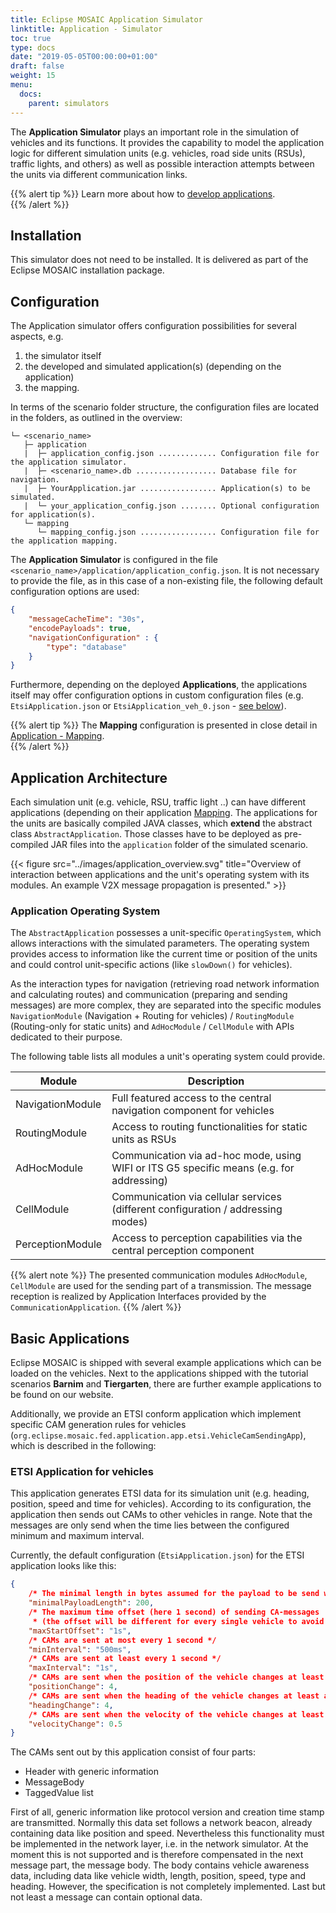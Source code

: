 ```yaml
---
title: Eclipse MOSAIC Application Simulator
linktitle: Application - Simulator
toc: true
type: docs
date: "2019-05-05T00:00:00+01:00"
draft: false
weight: 15
menu:
  docs:
    parent: simulators
---
```


The **Application Simulator** plays an important role in the simulation of vehicles and its functions. It provides the capability 
to model the application logic for different simulation units (e.g. vehicles, road side units (RSUs), traffic lights, and others) 
as well as possible interaction attempts between the units via different communication links.

{{% alert tip %}}
Learn more about how to [develop applications](/docs/develop_applications/).  
{{% /alert %}}

## Installation

This simulator does not need to be installed. It is delivered as part of the Eclipse MOSAIC installation package.

## Configuration

The Application simulator offers configuration possibilities for several aspects, e.g.
1. the simulator itself
1. the developed and simulated application(s) (depending on the application)
1. the mapping.

In terms of the scenario folder structure, the configuration files are located in the folders, as outlined in the overview:

```plaintext
└─ <scenario_name>
   ├─ application
   |  ├─ application_config.json ............. Configuration file for the application simulator.
   |  ├─ <scenario_name>.db .................. Database file for navigation.
   |  ├─ YourApplication.jar ................. Application(s) to be simulated.
   |  └─ your_application_config.json ........ Optional configuration for application(s).
   └─ mapping
      └─ mapping_config.json ................. Configuration file for the application mapping.
```

The **Application Simulator** is configured in the file `<scenario_name>/application/application_config.json`.
It is not necessary to provide the file, as in this case of a non-existing file, the following default configuration options are used:

```json
{
    "messageCacheTime": "30s",
    "encodePayloads": true,
    "navigationConfiguration" : {
        "type": "database"
    }
}
```

Furthermore, depending on the deployed **Applications**, the applications itself may offer configuration options 
in custom configuration files (e.g. `EtsiApplication.json` or `EtsiApplication_veh_0.json` - [see below](#etsi-application-for-vehicles)).

{{% alert tip %}}
The **Mapping** configuration is presented in close detail in [Application - Mapping](/docs/simulators/application_mapping).  
{{% /alert %}}


## Application Architecture

Each simulation unit (e.g. vehicle, RSU, traffic light ..) can have different applications (depending on their application
[Mapping](docs/simulators/application_mapping). The applications
for the units are basically compiled JAVA classes, which **extend** the abstract class `AbstractApplication`. Those
classes have to be deployed as pre-compiled JAR files into the `application` folder of the simulated scenario.

{{< figure src="../images/application_overview.svg" title="Overview of interaction between applications and the unit's operating system with its modules. An example V2X message propagation is presented." >}}

### Application Operating System
The `AbstractApplication` possesses a unit-specific `OperatingSystem`, which allows interactions with the simulated parameters.
The operating system provides access to information like the current time or position of the units and could control unit-specific
actions (like `slowDown()` for vehicles).

As the interaction types for navigation (retrieving road network information and calculating routes) and communication (preparing and
sending messages) are more complex, they are separated into the specific modules `NavigationModule` (Navigation + Routing for
vehicles) / `RoutingModule` (Routing-only for static units) and `AdHocModule` / `CellModule` with APIs dedicated to their purpose.

The following table lists all modules a unit's operating system could provide.

| Module           | Description                                                                              |
|------------------|------------------------------------------------------------------------------------------|
| NavigationModule | Full featured access to the central navigation component for vehicles                    |
| RoutingModule    | Access to routing functionalities for static units as RSUs                               |
| AdHocModule      | Communication via ad-hoc mode, using WIFI or ITS G5 specific means (e.g. for addressing) |
| CellModule       | Communication via cellular services (different configuration / addressing modes)         |
| PerceptionModule | Access to perception capabilities via the central perception component                   |

{{% alert note %}}
The presented communication modules `AdHocModule`, `CellModule` are used for the sending part of a transmission. The message
reception is realized by Application Interfaces provided by the `CommunicationApplication`.
{{% /alert %}}


## Basic Applications

Eclipse MOSAIC is shipped with several example applications which can be loaded on the vehicles. Next to the applications shipped with
the tutorial scenarios **Barnim** and **Tiergarten**, there are further example applications to be found on our website.

Additionally, we provide an ETSI conform application which implement specific CAM generation rules for vehicles 
(`org.eclipse.mosaic.fed.application.app.etsi.VehicleCamSendingApp`), which is described in the following:

### ETSI Application for vehicles
This application generates ETSI data for its simulation unit (e.g. heading, position, speed and time for
vehicles). According to its configuration, the application then sends out CAMs to other vehicles in range.
Note that the messages are only send when the time lies between the configured minimum and maximum
interval.

Currently, the default configuration (`EtsiApplication.json`) for the ETSI application looks like this:

```json
{
    /* The minimal length in bytes assumed for the payload to be send with each CAM. */
    "minimalPayloadLength": 200,
    /* The maximum time offset (here 1 second) of sending CA-messages 
     * (the offset will be different for every single vehicle to avoid interference) */
    "maxStartOffset": "1s",  
    /* CAMs are sent at most every 1 second */
    "minInterval": "500ms",
    /* CAMs are sent at least every 1 second */
    "maxInterval": "1s",
    /* CAMs are sent when the position of the vehicle changes at least about 4 meters */
    "positionChange": 4,
    /* CAMs are sent when the heading of the vehicle changes at least about 4 degrees */
    "headingChange": 4,
    /* CAMs are sent when the velocity of the vehicle changes at least about 0.5 m/s */
    "velocityChange": 0.5
}
```
The CAMs sent out by this application consist of four parts:

* Header with generic information
* MessageBody
* TaggedValue list

First of all, generic information like protocol version and creation time stamp are transmitted. Normally
this data set follows a network beacon, already containing data like position and speed. Nevertheless
this functionality must be implemented in the network layer, i.e. in the network simulator. At
the moment this is not supported and is therefore compensated in the next message part, the message
body. The body contains vehicle awareness data, including data like vehicle width, length, position, speed, type and heading. 
However, the specification is not completely implemented. Last but not least a message can contain optional data. 
